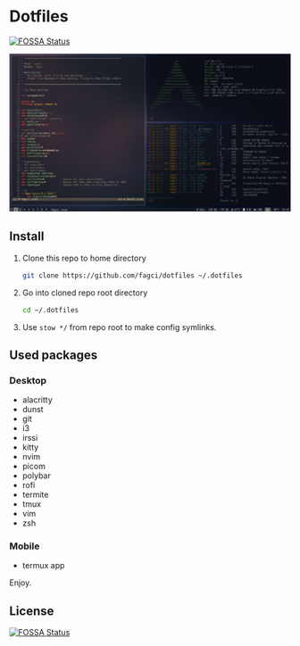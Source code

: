 # Dotfiles

[![FOSSA Status](https://app.fossa.io/api/projects/git%2Bgithub.com%2Ffagci%2Fdotfiles.svg?type=shield)](https://app.fossa.io/projects/git%2Bgithub.com%2Ffagci%2Fdotfiles?ref=badge_shield)

![](https://raw.githubusercontent.com/fagci/dotfiles/master/screenshot.png)

## Install

1. Clone this repo to home directory
    ```sh
    git clone https://github.com/fagci/dotfiles ~/.dotfiles
    ```
1. Go into cloned repo root directory
    ```sh
    cd ~/.dotfiles
    ```
1. Use `stow */` from repo root to make config symlinks.

## Used packages

### Desktop

- alacritty
- dunst
- git
- i3
- irssi
- kitty
- nvim
- picom
- polybar
- rofi
- termite
- tmux
- vim
- zsh

### Mobile

- termux app

Enjoy.

## License

[![FOSSA Status](https://app.fossa.io/api/projects/git%2Bgithub.com%2Ffagci%2Fdotfiles.svg?type=large)](https://app.fossa.io/projects/git%2Bgithub.com%2Ffagci%2Fdotfiles?ref=badge_large)

